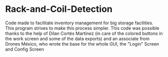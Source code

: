 # Rack-and-Coil-Detection
Code made to facilitate inventory management for big storage facilities. This program strives to make this process simpler.
This code was possible thanks to the help of Dilan Cortés Martinez (in care of the colored buttons in the work screen and some of the data exports) and an associate from Drones México, who wrote the base for the whole GUI, the "Login" Screen and Config Screen
